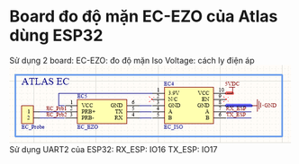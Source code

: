 # Board đo độ mặn EC-EZO của Atlas dùng ESP32
Sử dụng 2 board:
EC-EZO: đo độ mặn
Iso Voltage: cách ly điện áp
![wire](img/wire.png)
Sử dụng UART2 của ESP32:
RX_ESP: IO16
TX_ESP: IO17